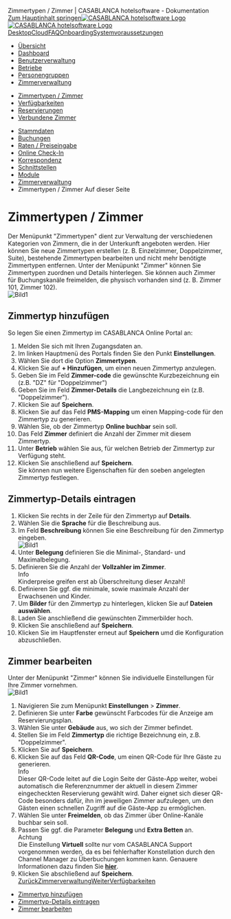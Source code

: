 Zimmertypen / Zimmer | CASABLANCA hotelsoftware - Dokumentation  
[Zum Hauptinhalt springen](https://docs.casablanca.at/cloud/rooms/room_types/#__docusaurus_skipToContent_fallback)[![CASABLANCA hotelsoftware Logo](https://docs.casablanca.at/img/logo.png) ![CASABLANCA hotelsoftware Logo](https://docs.casablanca.at/img/Casablanca_LOGO_2022_neg.png)](https://docs.casablanca.at/) [Desktop](https://docs.casablanca.at/desktop/desktop/)[Cloud](https://docs.casablanca.at/cloud/cloud_systems/)[FAQ](https://docs.casablanca.at/faq)[Onboarding](https://docs.casablanca.at/onboarding/fiscalization)[Systemvoraussetzungen](https://docs.casablanca.at/system_requirements)  
* [Übersicht](https://docs.casablanca.at/cloud/cloud_systems/)
* [Dashboard](https://docs.casablanca.at/cloud/dashboard/)
* [Benutzerverwaltung](https://docs.casablanca.at/cloud/user_management/)
* [Betriebe](https://docs.casablanca.at/cloud/company/)
* [Personengruppen](https://docs.casablanca.at/cloud/person_groups/)
* [Zimmerverwaltung](https://docs.casablanca.at/cloud/rooms/)
+ [Zimmertypen / Zimmer](https://docs.casablanca.at/cloud/rooms/room_types/)
+ [Verfügbarkeiten](https://docs.casablanca.at/cloud/rooms/verfuegbarkeiten)
+ [Reservierungen](https://docs.casablanca.at/cloud/rooms/bookings/)
+ [Verbundene Zimmer](https://docs.casablanca.at/cloud/rooms/virtual_rooms/)
* [Stammdaten](https://docs.casablanca.at/cloud/main_data/)
* [Buchungen](https://docs.casablanca.at/cloud/bookings/)
* [Raten / Preiseingabe](https://docs.casablanca.at/cloud/raten/)
* [Online Check-In](https://docs.casablanca.at/cloud/online_checkin/)
* [Korrespondenz](https://docs.casablanca.at/cloud/online_corr/)
* [Schnittstellen](https://docs.casablanca.at/cloud/interfaces/)
* [Module](https://docs.casablanca.at/cloud/module/)  
* [Zimmerverwaltung](https://docs.casablanca.at/cloud/rooms/)
* Zimmertypen / Zimmer
Auf dieser Seite

# Zimmertypen / Zimmer  
Der Menüpunkt "Zimmertypen" dient zur Verwaltung der verschiedenen Kategorien von Zimmern, die in der Unterkunft angeboten werden. Hier können Sie neue Zimmertypen erstellen (z. B. Einzelzimmer, Doppelzimmer, Suite), bestehende Zimmertypen bearbeiten und nicht mehr benötigte Zimmertypen entfernen. Unter der Menüpunkt "Zimmer" können Sie Zimmertypen zuordnen und Details hinterlegen. Sie können auch Zimmer für Buchungskanäle freimelden, die physisch vorhanden sind (z. B. Zimmer 101, Zimmer 102).  
![Bild1](https://docs.casablanca.at/assets/images/room_types-c7ada12912c69b12689278fd909e5afe.png "Zimmertypen")

## Zimmertyp hinzufügen[](https://docs.casablanca.at/cloud/rooms/room_types/#zimmertyp-hinzufügen "Direkter Link zu Zimmertyp hinzufügen")  
So legen Sie einen Zimmertyp im CASABLANCA Online Portal an:  
1. Melden Sie sich mit Ihren Zugangsdaten an.
2. Im linken Hauptmenü des Portals finden Sie den Punkt **Einstellungen**.
3. Wählen Sie dort die Option **Zimmertypen**.
4. Klicken Sie auf **+ Hinzufügen**, um einen neuen Zimmertyp anzulegen.
5. Geben Sie im Feld **Zimmer-code** die gewünschte Kurzbezeichnung ein (z.B. "DZ" für "Doppelzimmer")
6. Geben Sie im Feld **Zimmer-Details** die Langbezeichnung ein (z.B. "Doppelzimmer").
7. Klicken Sie auf **Speichern**.
8. Klicken Sie auf das Feld **PMS-Mapping** um einen Mapping-code für den Zimmertyp zu generieren.
9. Wählen Sie, ob der Zimmertyp **Online buchbar** sein soll.
10. Das Feld **Zimmer** definiert die Anzahl der Zimmer mit diesem Zimmertyp.
11. Unter **Betrieb** wählen Sie aus, für welchen Betrieb der Zimmertyp zur Verfügung steht.
12. Klicken Sie anschließend auf **Speichern**.  
Sie können nun weitere Eigenschaften für den soeben angelegten Zimmertyp festlegen.

## Zimmertyp-Details eintragen[](https://docs.casablanca.at/cloud/rooms/room_types/#zimmertyp-details-eintragen "Direkter Link zu Zimmertyp-Details eintragen")  
1. Klicken Sie rechts in der Zeile für den Zimmertyp auf **Details**.
2. Wählen Sie die **Sprache** für die Beschreibung aus.
3. Im Feld **Beschreibung** können Sie eine Beschreibung für den Zimmertyp eingeben.  
![Bild1](https://docs.casablanca.at/assets/images/js_en-8a1d7fe6f75144deeede03290353d8d4.png "Beschreibung Junior Suite")  
4. Unter **Belegung** definieren Sie die Minimal-, Standard- und Maximalbelegung.
5. Definieren Sie die Anzahl der **Vollzahler im Zimmer**.  
Info  
Kinderpreise greifen erst ab Überschreitung dieser Anzahl!  
6. Definieren Sie ggf. die minimale, sowie maximale Anzahl der Erwachsenen und Kinder.
7. Um **Bilder** für den Zimmertyp zu hinterlegen, klicken Sie auf **Dateien auswählen**.
8. Laden Sie anschließend die gewünschten Zimmerbilder hoch.
9. Klicken Sie anschließend auf **Speichern**.
10. Klicken Sie im Hauptfenster erneut auf **Speichern** umd die Konfiguration abzuschließen.

## Zimmer bearbeiten[](https://docs.casablanca.at/cloud/rooms/room_types/#zimmer-bearbeiten "Direkter Link zu Zimmer bearbeiten")  
Unter der Menüpunkt "Zimmer" können Sie individuelle Einstellungen für Ihre Zimmer vornehmen.  
![Bild1](https://docs.casablanca.at/assets/images/rooms-015292bf68e7e343817ab01054c7efd4.png "Zimmer")  
1. Navigieren Sie zum Menüpunkt **Einstellungen** > **Zimmer**.
2. Definieren Sie unter **Farbe** gewünscht Farbcodes für die Anzeige am Reservierungsplan.
3. Wählen Sie unter **Gebäude** aus, wo sich der Zimmer befindet.
4. Stellen Sie im Feld **Zimmertyp** die richtige Bezeichnung ein, z.B. "Doppelzimmer".
5. Klicken Sie auf **Speichern**.
6. Klicken Sie auf das Feld **QR-Code**, um einen QR-Code für Ihre Gäste zu generieren.  
Info  
Dieser QR-Code leitet auf die Login Seite der Gäste-App weiter, wobei automatisch die Referenznummer der aktuell in diesem Zimmer eingecheckten Reservierung gewählt wird. Daher eignet sich dieser QR-Code besonders dafür, ihn im jeweiligen Zimmer aufzulegen, um den Gästen einen schnellen Zugriff auf die Gäste-App zu ermöglichen.  
7. Wählen Sie unter **Freimelden**, ob das Zimmer über Online-Kanäle buchbar sein soll.
8. Passen Sie ggf. die Parameter **Belegung** und **Extra Betten** an.  
Achtung  
Die Einstellung **Virtuell** sollte nur vom CASABLANCA Support vorgenommen werden, da es bei fehlerhafter Konstellation durch den Channel Manager zu Überbuchungen kommen kann. Genauere Informationen dazu finden Sie **[hier](https://docs.casablanca.at/cloud/rooms/virtual_rooms/)**.  
9. Klicken Sie abschließend auf **Speichern**.
[ZurückZimmerverwaltung](https://docs.casablanca.at/cloud/rooms/)[WeiterVerfügbarkeiten](https://docs.casablanca.at/cloud/rooms/verfuegbarkeiten)  
* [Zimmertyp hinzufügen](https://docs.casablanca.at/cloud/rooms/room_types/#zimmertyp-hinzufügen)
* [Zimmertyp-Details eintragen](https://docs.casablanca.at/cloud/rooms/room_types/#zimmertyp-details-eintragen)
* [Zimmer bearbeiten](https://docs.casablanca.at/cloud/rooms/room_types/#zimmer-bearbeiten)